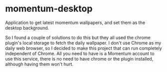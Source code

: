 # momentum-desktop
Application to get latest momentum wallpapers, and set them as the desktop background.

So I found a couple of solutions to do this but they all used the chrome plugin's local storage to fetch the daily wallpaper. I don't use Chrome as my daily web browser, so I decided to make this project that can run completely independent of Chrome. All you need to have is a Momentum account to use this service, there is no need to have chrome or the plugin installed, although having them won't hurt.   
